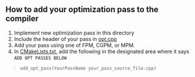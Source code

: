 ## How to add your optimization pass to the compiler

1. Implement new optimization pass in this directory
2. Include the header of your pass in [opt.cpp](../opt.cpp)
3. Add your pass using one of FPM, CGPM, or MPM.
4. In [CMakeLists.txt](../../../CMakeLists.txt), add the following in the
designated area where it says `ADD OPT PASSES BELOW`
> ```add_opt_pass(YourPassName your_pass_source_file.cpp)```
